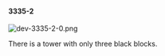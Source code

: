 #### 3335-2
![dev-3335-2-0.png](https://github.com/lil-lab/nlvr/raw/master/nlvr/dev/images/3/dev-3335-2-0.png "dev-3335-2-0.png")

There is a tower with only three black blocks.